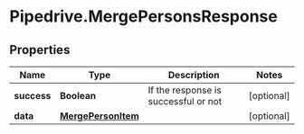 # Pipedrive.MergePersonsResponse

## Properties

Name | Type | Description | Notes
------------ | ------------- | ------------- | -------------
**success** | **Boolean** | If the response is successful or not | [optional] 
**data** | [**MergePersonItem**](MergePersonItem.md) |  | [optional] 


